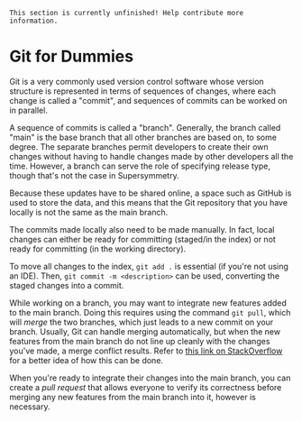 ```admonish warning "TODO"
This section is currently unfinished! Help contribute more information.
```

# Git for Dummies

Git is a very commonly used version control software whose version structure is represented in terms of sequences of changes, where each change is called a "commit", and sequences of commits can be worked on in parallel.

A sequence of commits is called a "branch". Generally, the branch called "main" is the base branch that all other branches are based on, to some degree. The separate branches permit developers to create their own changes without having to handle changes made by other developers all the time. However, a branch can serve the role of specifying release type, though that's not the case in Supersymmetry.

Because these updates have to be shared online, a space such as GitHub is used to store the data, and this means that the Git repository that you have locally is not the same as the main branch.

The commits made locally also need to be made manually. In fact, local changes can either be ready for committing (staged/in the index) or not ready for committing (in the working directory).

To move all changes to the index, ```git add .``` is essential (if you're not using an IDE). Then, ```git commit -m <description>``` can be used, converting the staged changes into a commit.

While working on a branch, you may want to integrate new features added to the main branch. Doing this requires using the command ```git pull```, which will *merge* the two branches, which just leads to a new commit on your branch. Usually, Git can handle merging automatically, but when the new features from the main branch do not line up cleanly with the changes you've made, a merge conflict results. Refer to [this link on StackOverflow](https://stackoverflow.com/questions/161813/how-do-i-resolve-merge-conflicts-in-a-git-repository) for a better idea of how this can be done.

When you're ready to integrate their changes into the main branch, you can create a *pull request* that allows everyone to verify its correctness before merging any new features from the main branch into it, however is necessary. 